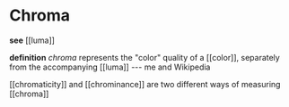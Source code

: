 # Chroma

**see** [[luma]]

**definition** _chroma_ represents the "color" quality of a [[color]], separately from the accompanying [[luma]] --- me and Wikipedia

[[chromaticity]] and [[chrominance]] are two different ways of measuring [[chroma]]
